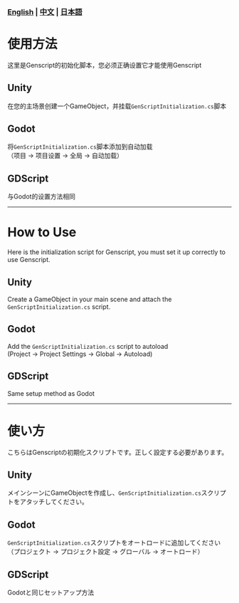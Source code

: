 ### **[English](#how-to-use)** | **[中文](#使用方法)** | **[日本語](#使い方)** 

# 使用方法  

这里是Genscript的初始化脚本，您必须正确设置它才能使用Genscript  

## Unity  

在您的主场景创建一个GameObject，并挂载`GenScriptInitialization.cs`脚本  

## Godot  

将`GenScriptInitialization.cs`脚本添加到自动加载  
（项目 -> 项目设置 -> 全局 -> 自动加载）

## GDScript

与Godot的设置方法相同

---

# How to Use

Here is the initialization script for Genscript, you must set it up correctly to use Genscript.

## Unity

Create a GameObject in your main scene and attach the `GenScriptInitialization.cs` script.

## Godot

Add the `GenScriptInitialization.cs` script to autoload  
(Project -> Project Settings -> Global -> Autoload)

## GDScript

Same setup method as Godot

---

# 使い方

こちらはGenscriptの初期化スクリプトです。正しく設定する必要があります。

## Unity

メインシーンにGameObjectを作成し、`GenScriptInitialization.cs`スクリプトをアタッチしてください。

## Godot

`GenScriptInitialization.cs`スクリプトをオートロードに追加してください  
（プロジェクト -> プロジェクト設定 -> グローバル -> オートロード）

## GDScript

Godotと同じセットアップ方法
